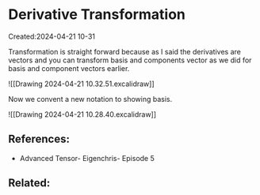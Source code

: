 # Derivative Transformation
Created:2024-04-21 10-31

Transformation is straight forward because as I said the derivatives are vectors and you can transform basis and components vector as we did for basis and component vectors earlier. 

![[Drawing 2024-04-21 10.32.51.excalidraw]]

Now we convent a new notation to showing basis.

![[Drawing 2024-04-21 10.28.40.excalidraw]]
## References:
- Advanced Tensor- Eigenchris- Episode 5
## Related:



